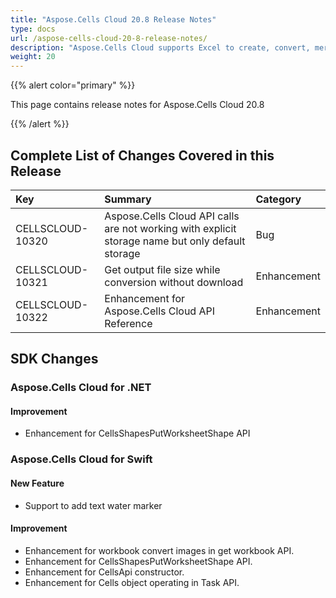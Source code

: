 ```yaml
---
title: "Aspose.Cells Cloud 20.8 Release Notes"
type: docs
url: /aspose-cells-cloud-20-8-release-notes/
description: "Aspose.Cells Cloud supports Excel to create, convert, merge, split, protected, inner object operation, and so on."
weight: 20
---
```


{{% alert color="primary" %}} 

This page contains release notes for Aspose.Cells Cloud 20.8

{{% /alert %}} 
## **Complete List of Changes Covered in this Release**

|**Key**|**Summary**|**Category**|
| :- | :- | :- |
|CELLSCLOUD-10320|Aspose.Cells Cloud API calls are not working with explicit storage name but only default storage|Bug|
|CELLSCLOUD-10321|Get output file size while conversion without download|Enhancement|
|CELLSCLOUD-10322|Enhancement for Aspose.Cells Cloud API Reference|Enhancement|
## **SDK Changes**
### **Aspose.Cells Cloud for .NET**
#### **Improvement**
- Enhancement for CellsShapesPutWorksheetShape API
### **Aspose.Cells Cloud for Swift**
#### **New Feature**
- Support to add text water marker
#### **Improvement**
- Enhancement for workbook convert images in get workbook API.
- Enhancement for CellsShapesPutWorksheetShape API.
- Enhancement for CellsApi constructor.
- Enhancement for Cells object operating in Task API.

